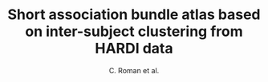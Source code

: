 ---
cat: gaia
subcat: architecture
bestof: false
author: C. Roman et al.
title: Short association bundle atlas based on inter-subject clustering from HARDI data
year: 2016
type: inproceedings
doi: 10.1109/EMBC.2016.7591983
booktitle: Conference proceedings - ... Annual International Conference of the IEEE Engineering in Medicine and Biology Society. IEEE Engineering in Medicine and Biology Society. Annual Conference
---